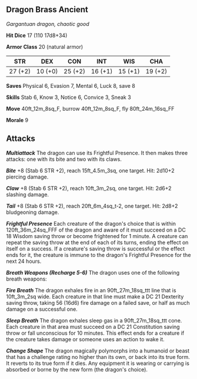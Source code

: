 ## Dragon Brass Ancient

*Gargantuan dragon, chaotic good*

**Hit Dice** 17 (110 17d8+34)

**Armor Class** 20 (natural armor)

| STR     | DEX     | CON     | INT     | WIS     | CHA     |
|---------|---------|---------|---------|---------|---------|
| 27 (+2) | 10 (+0) | 25 (+2) | 16 (+1) | 15 (+1) | 19 (+2) |

**Saves** Physical 6, Evasion 7, Mental 6, Luck 8, save 8

**Skills** Stab 6, Know 3, Notice 6, Convice 3, Sneak 3

**Move** 40ft\_12m\_8sq\_F, burrow 40ft\_12m\_8sq\_F, fly 80ft\_24m\_16sq\_FF

**Morale** 9

## Attacks

***Multiattack*** The dragon can use its Frightful Presence. It then makes three attacks: one with its bite and two with its claws.

***Bite*** +8 (Stab 6 STR +2), reach 15ft\_4.5m\_3sq, one target. Hit: 2d10+2 piercing damage.

***Claw*** +8 (Stab 6 STR +2), reach 10ft\_3m\_2sq, one target. Hit: 2d6+2 slashing damage.

***Tail*** +8 (Stab 6 STR +2), reach 20ft\_6m\_4sq\_t-2, one target. Hit: 2d8+2 bludgeoning damage.

***Frightful Presence*** Each creature of the dragon's choice that is within 120ft\_36m\_24sq\_FFF of the dragon and aware of it must succeed on a DC 18 Wisdom saving throw or become frightened for 1 minute. A creature can repeat the saving throw at the end of each of its turns, ending the effect on itself on a success. If a creature's saving throw is successful or the effect ends for it, the creature is immune to the dragon's Frightful Presence for the next 24 hours.

***Breath Weapons (Recharge 5-6)*** The dragon uses one of the following breath weapons:

***Fire Breath*** The dragon exhales fire in an 90ft\_27m\_18sq\_ttt line that is 10ft\_3m\_2sq wide. Each creature in that line must make a DC 21 Dexterity saving throw, taking 56 (16d6) fire damage on a failed save, or half as much damage on a successful one.

***Sleep Breath*** The dragon exhales sleep gas in a 90ft\_27m\_18sq\_ttt cone. Each creature in that area must succeed on a DC 21 Constitution saving throw or fall unconscious for 10 minutes. This effect ends for a creature if the creature takes damage or someone uses an action to wake it.

***Change Shape*** The dragon magically polymorphs into a humanoid or beast that has a challenge rating no higher than its own, or back into its true form. It reverts to its true form if it dies. Any equipment it is wearing or carrying is absorbed or borne by the new form (the dragon's choice).

